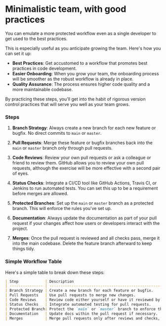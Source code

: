 
# Minimalistic team, with good practices

You can emulate a more protected workflow even as a single developer to get used to the best practices.

This is especially useful as you anticipate growing the team. Here's how you can set it up:

- **Best Practices**: Get accustomed to a workflow that promotes best practices in code development.
- **Easier Onboarding**: When you grow your team, the onboarding process will be smoother as the robust workflow is already in place.
- **Quality Assurance**: The process ensures higher code quality and a more maintainable codebase.

By practicing these steps, you'll get into the habit of rigorous version control practices that will serve you well as your team grows.
### Steps

1. **Branch Strategy**: Always create a new branch for each new feature or bugfix. No direct commits to `main` or `master`.

2. **Pull Requests**: Merge these feature or bugfix branches back into the `main` or `master` branch only through pull requests.

3. **Code Reviews**: Review your own pull requests or ask a colleague or friend to review them. GitHub allows you to review your own pull requests, although the exercise will be more effective with a second pair of eyes.

4. **Status Checks**: Integrate a CI/CD tool like GitHub Actions, Travis CI, or Jenkins to run automated tests. You can set this up to be a requirement before merges are allowed.

5. **Protected Branches**: Set up the `main` or `master` branch as a protected branch. This will enforce the rules you've set up.

6. **Documentation**: Always update the documentation as part of your pull request if your changes affect how users or developers interact with the project.

7. **Merges**: Once the pull request is reviewed and all checks pass, merge it into the main codebase. Delete the feature branch afterward to keep things tidy.

### Simple Workflow Table
Here's a simple table to break down these steps:

```markdown
| Step            | Description                                                            |
| --------------- | ---------------------------------------------------------------------- |
| Branch Strategy | Create a new branch for each feature or bugfix.                        |
| Pull Requests   | Use pull requests to merge new changes.                                |
| Code Reviews    | Review code either yourself or have it reviewed by someone else.       |
| Status Checks   | Integrate automated testing for pull requests.                         |
| Protected Branch| Protect the `main` or `master` branch to enforce these rules.          |
| Documentation   | Update docs within the pull request if necessary.                       |
| Merges          | Merge pull requests only after reviews and checks, then delete branch. |
```


